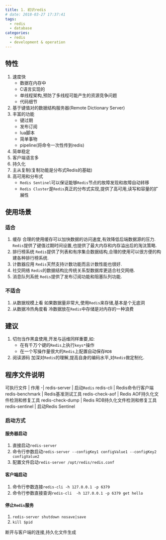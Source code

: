 ```yaml
---
title: 1. 初识redis
# date: 2018-03-27 17:37:41
tags:
  - redis
  - database
categories: 
  - redis
  - development & operation
---
```


## 特性

1. 速度快
	- 数据在内存中
	- C语言实现的
	- 单线程架构,预防了多线程可能产生的资源竞争问题
	- 代码细节
2. 基于键值对的数据结构服务器(Remote Dictionary Server)
3. 丰富的功能
	- 键过期
	- 发布订阅
	- lua脚本
	- 简单事物
	- pipeline(将命令一次性传到redis)
4. 简单稳定
5. 客户端语言多
6. 持久化
7. 主从复制(复制功能是分布式Redis的基础)
8. 高可用和分布式
	- `Redis Sentinel`可以保证能够`Redis`节点的故障发现和故障自动转移
	- `Redis Cluster`是`Redis`真正的分布式实现,提供了高可用,读写和容量的扩展性

<!-- more -->

## 使用场景

### 适合

1. 缓存
合理的使用缓存可以加快数据的访问速度,有效降低后端数据源的压力.
`Redis`提供了键值过期时间设置,也提供了最大内存和内存溢出后的淘汰策略.
2. 排行榜系统
`Redis`提供了列表和有序集合数据结构,合理的使用可以很方便的构建各种排行榜系统.
3. 计数器应用
`Redis`天然支持计数功能而且计数性能也很好.
4. 社交网络
`Redis`的数据结构比传统关系型数据库更适合社交网络.
5. 消息队列系统
`Redis`提供了发布订阅功能和阻塞队列功能.

### 不适合

1. 从数据规模上看
如果数据量非常大,使用`Redis`来存储,基本是个无底洞
2. 从数据冷热角度看
冷数据放在`Redis`中存储是对内存的一种浪费

## 建议

1. 切勿当作黑盒使用,开发与运维同样重要,如:
	- 在有千万个键的`Redis`上执行`keys*`操作
	- 在一个写操作量很大的`Redis`上配置自动保存`RDB`
2. 阅读源码
加深对`Redis`的理解,提高自身的编码水平,对`Redis`做定制化.

## 程序文件说明

可执行文件 | 作用
-|
redis-server | 启动`Redis`
redis-cli | Redis命令行客户端
redis-benchmark | Redis基准测试工具
redis-check-aof | Redis AOF持久化文件检测和修复工具
redis-check-dump | Redis RDB持久化文件检测和修复工具
redis-sentinel | 启动Redis Sentinel

### 启动方式

#### 服务器启动

1. 直接启动`redis-server`
2. 命令行参数启动`redis-server --configKey1 configValue1 --configKey2 configValue2`
3. 配置文件启动`redis-server /opt/redis/redis.conf`

#### 客户端启动

1. 命令行参数连接`redis-cli -h 127.0.0.1 -p 6379`
2. 命令行参数直接查询`redis-cli  -h 127.0.0.1 -p 6379 get hello`

#### 停止`Redis`服务

1. `redis-server shutdown nosave|save`
2. `kill $pid`

断开与客户端的连接,持久化文件生成





